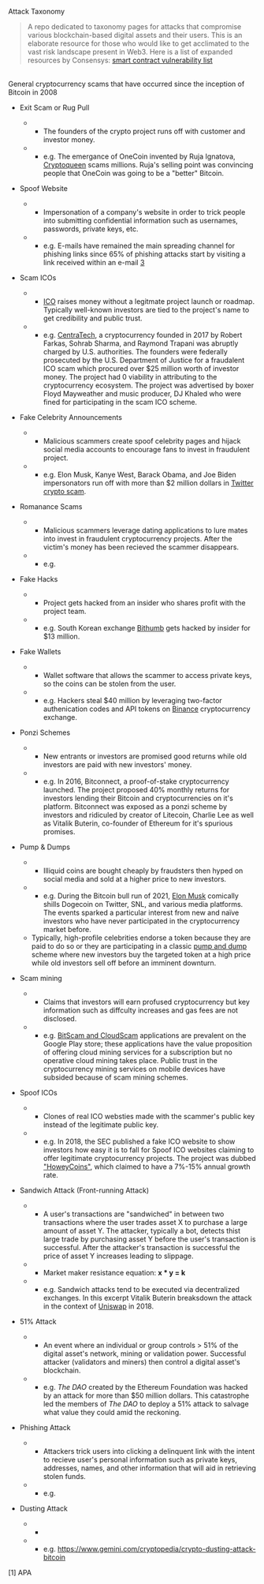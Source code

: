Attack Taxonomy

> A repo dedicated to taxonomy pages for attacks that compromise various blockchain-based digital assets and their users. This is an elaborate resource for those who would like to get acclimated to the vast risk landscape present in Web3. Here is a list of expanded resources by Consensys: [smart contract vulnerability list](https://consensys.github.io/smart-contract-best-practices/attacks/)

</br>
General cryptocurrency scams that have occurred since the inception of Bitcoin in 2008
</br>

-   Exit Scam or Rug Pull
    -   * The founders of the crypto project runs off with customer and investor money.
    -   * e.g. The emergance of OneCoin invented by Ruja Ignatova, [Cryptoqueen](https://www.bbc.com/news/stories-50435014) scams millions. Ruja's selling point was convincing people that OneCoin was going to be a "better" Bitcoin.

-   Spoof Website
    -   * Impersonation of a company's website in order to trick people into submitting confidential information such as usernames, passwords, private keys, etc.
    -   * e.g. E-mails have remained the main spreading channel for phishing links since 65% of phishing attacks start by visiting a link received within an e-mail [3](https://www.kaspersky.com/about/press-releases/2012_spam-in-january-2012-love-politics-and-sport)

-   Scam ICOs  
    -   * [ICO](https://en.wikipedia.org/wiki/Initial_coin_offering) raises money without a legitmate project launch or roadmap. Typically well-known investors are tied to the project's name to get credibility and public trust.
    -   * e.g. [CentraTech](https://www.financemagnates.com/cryptocurrency/icos/centra-tech-founder-sentenced-to-prison-for-25m-ico-scam/), a cryptocurrency founded in 2017 by Robert Farkas, Sohrab Sharma, and Raymond Trapani was abruptly charged by U.S. authorities. The founders were federally prosecuted by the U.S. Department of Justice for a fraudalent ICO scam which procured over $25 million worth of investor money. The project had 0 viability in attributing to the cryptocurrency ecosystem. The project was advertised by boxer Floyd Mayweather and music producer, DJ Khaled who were fined for participating in the scam ICO scheme.

-   Fake Celebrity Announcements
    -   * Malicious scammers create spoof celebrity pages and hijack social media accounts to encourage fans to invest in fraudulent project.
    -   * e.g. Elon Musk, Kanye West, Barack Obama, and Joe Biden impersonators run off with more than $2 million dollars in [Twitter crypto scam](https://www.bbc.com/news/technology-57152924).
    
-   Romanance Scams
    -   * Malicious scammers leverage dating applications to lure mates into invest in fraudulent cryptocurrency projects. After the victim's money has been recieved the scammer disappears.
    -   * e.g.
    
-   Fake Hacks
    -   * Project gets hacked from an insider who shares profit with the project team.
    -   * e.g. South Korean exchange [Bithumb](https://www.coindesk.com/markets/2019/03/30/crypto-exchange-bithumb-hacked-for-13-million-in-suspected-insider-job/) gets hacked by insider for $13 million.
    
-   Fake Wallets
    -   * Wallet software that allows the scammer to access private keys, so the coins can be stolen from the user.
    -   * e.g. Hackers steal $40 million by leveraging two-factor authenication codes and API tokens on [Binance](https://www.wired.com/story/hack-binance-cryptocurrency-exchange/) cryptocurrency exchange.
    
-   Ponzi Schemes
    -   * New entrants or investors are promised good returns while old investors are paid with new investors' money.
    -   * e.g. In 2016, Bitconnect, a proof-of-stake cryptocurrency launched. The project proposed 40% monthly returns for investors lending their Bitcoin and cryptocurrencies on it's platform. Bitconnect was exposed as a ponzi scheme by investors and ridiculed by creator of Litecoin, Charlie Lee as well as Vitalik Buterin, co-founder of Ethereum for it's spurious promises.
    
-   Pump & Dumps
    -   * Illiquid coins are bought cheaply by fraudsters then hyped on social media and sold at a higher price to new investors. 
    -   * e.g. During the Bitcoin bull run of 2021, [Elon Musk](https://markets.businessinsider.com/news/stocks/dogecoin-a-victim-of-pump-and-dump-scheme-by-elon-musk-says-analyst-1030522149) comically shills Dogecoin on Twitter, SNL, and various media platforms. The events sparked a particular interest from new and naïve investors who have never participated in the cryptocurrency market before. 
    - Typically, high-profile celebrities endorse a token because they are paid to do so or they are participating in a classic [pump and dump](https://www.investopedia.com/terms/p/pumpanddump.asp) scheme where new investors buy the targeted token at a high price while old investors sell off before an imminent downturn.
    
-   Scam mining 
    -   * Claims that investors will earn profused cryptocurrency but key information such as diffculty increases and gas fees are not disclosed.
    -   * e.g. [BitScam and CloudScam](https://www.securitymagazine.com/articles/95602-crypto-mining-scams-targeting-tens-of-thousands-of-victims-using-hundreds-of-android-apps) applications are prevalent on the Google Play store; these applications have the value proposition of offering cloud mining services for a subscription but no operative cloud mining takes place. Public trust in the cryptocurrency mining services on mobile devices have subsided because of scam mining schemes. 

-   Spoof ICOs
    -   * Clones of real ICO websties made with the scammer's public key instead of the legitimate public key.
    -   * e.g. In 2018, the SEC published a fake ICO website to show investors how easy it is to fall for Spoof ICO websites claiming to offer legitimate cryptocurrency projects. The project was dubbed ["HoweyCoins"](https://www.howeycoins.com/index.html), which claimed to have a 7%-15% annual growth rate.

-   Sandwich Attack (Front-running Attack)
    -   * A user's transactions are "sandwiched" in between two transactions where the user trades asset X to purchase a large amount of asset Y. The attacker, typically a bot, detects thist large trade by purchasing asset Y before the user's transaction is successful. After the attacker's transaction is successful the price of asset Y increases leading to slippage.
    -   * Market maker resistance equation: <b> x * y = k </b>
    -   * e.g. Sandwich attacks tend to be executed via decentralized exchanges. In this excerpt Vitalik Buterin breaksdown the attack in the context of [Uniswap](https://ethresear.ch/t/improving-front-running-resistance-of-x-y-k-market-makers/1281) in 2018.

-   51% Attack
    -   * An event where an individual or group controls > 51% of the digital asset's network, mining or validation power. Successful attacker (validators and miners) then control a digital asset's blockchain.
    -   * e.g. <i> The DAO </i>created by the Ethereum Foundation was hacked by an attack for more than $50 million dollars. This catastrophe led the members of <i> The DAO </i> to deploy a 51% attack to salvage what value they could amid the reckoning.

-   Phishing Attack
    -   * Attackers trick users into clicking a delinquent link with the intent to recieve user's personal information such as private keys, addresses, names, and other information that will aid in retrieving stolen funds.
    -   * e.g. 

-   Dusting Attack
    -   * 
    -   * e.g. https://www.gemini.com/cryptopedia/crypto-dusting-attack-bitcoin


\[1\] APA
